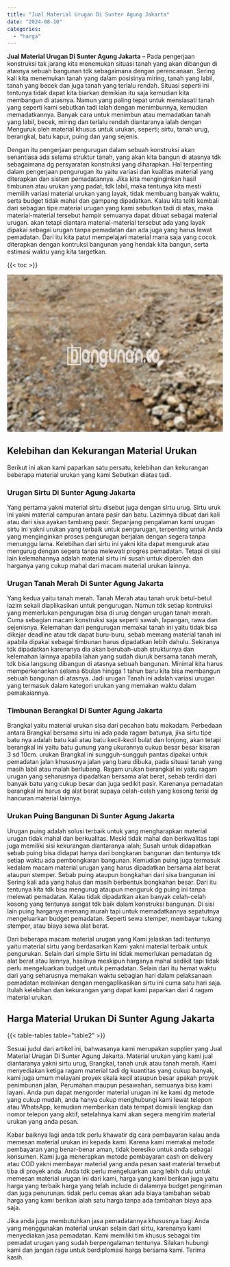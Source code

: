 ```yaml
---
title: "Jual Material Urugan Di Sunter Agung Jakarta"
date: "2024-08-10"
categories: 
  - "harga"
---
```


**Jual Material Urugan Di Sunter Agung Jakarta** – Pada pengerjaan konstruksi tak jarang kita menemukan situasi tanah yang akan dibangun di atasnya sebuah bangunan tdk sebagaimana dengan perencanaan. Sering kali kita menemukan tanah yang dalam posisinya miring, tanah yang labil, tanah yang becek dan juga tanah yang terlalu rendah. Situasi seperti ini tentunya tidak dapat kita biarkan demikian itu saja kemudian kita membangun di atasnya. Namun yang paling tepat untuk mensiasati tanah yang seperti kami sebutkan tadi ialah dengan menimbunnya, kemudian memadatkannya. Banyak cara untuk menimbun atau memadatkan tanah yang labil, becek, miring dan terlalu rendah diantaranya ialah dengan Menguruk oleh material khusus untuk urukan, seperti; sirtu, tanah urug, berangkal, batu kapur, puing dan yang sejenis.

Dengan itu pengerjaan pengurugan dalam sebuah konstruksi akan senantiasa ada selama struktur tanah, yang akan kita bangun di atasnya tdk sebagaimana dg persyaratan konstruksi yang diharapkan. Hal terpenting dalam pengerjaan pengurugan itu yaitu variasi dan kualitas material yang diterapkan dan sistem pemadatannya. Jika kita menginginkan hasil timbunan atau urukan yang padat, tdk labil, maka tentunya kita mesti memilih variasi material urukan yang layak, tidak membuang banyak waktu, serta budget tidak mahal dan gampang dipadatkan. Kalau kita teliti kembali dari sebagian tipe material urugan yang kami sebutkan tadi di atas, maka material-material tersebut hampir semuanya dapat dibuat sebagai material urugan. akan tetapi diantara material-material tersebut ada yang layak dipakai sebagai urugan tanpa pemadatan dan ada juga yang harus lewat pemadatan. Dari itu kita patut mempelajari material mana saja yang cocok diterapkan dengan kontruksi bangunan yang hendak kita bangun, serta estimasi waktu yang kita targetkan.

{{< toc >}}

![Jual Material Urugan Di Sunter Agung Jakarta](/images/jual-urugan-37.png)

## Kelebihan dan Kekurangan Material Urukan

Berikut ini akan kami paparkan satu persatu, kelebihan dan kekurangan beberapa material urukan yang kami Sebutkan diatas tadi.

### Urugan Sirtu Di Sunter Agung Jakarta

Yang pertama yakni material sirtu disebut juga dengan sirtu urug. Sirtu uruk ini yakni material campuran antara pasir dan batu. Lazimnya dibuat dari kali atau dari sisa ayakan tambang pasir. Sepanjang pengalaman kami urugan sirtu ini yakni urukan yang terbaik untuk pengurugan, terpenting untuk Anda yang menginginkan proses pengurugan berjalan dengan segera tanpa menunggu lama. Kelebihan dari sirtu ini yakni kita dapat menguruk atau mengurug dengan segera tanpa melewati progres pemadatan. Tetapi di sisi lain kelemahannya adalah material sirtu ini susah untuk diperoleh dan harganya yang cukup mahal dari macam material urukan lainnya.

### Urugan Tanah Merah Di Sunter Agung Jakarta

Yang kedua yaitu tanah merah. Tanah Merah atau tanah uruk betul-betul lazim sekali diaplikasikan untuk pengurugan. Namun tdk setiap kontruksi yang memerlukan pengurugan bisa di urug dengan urugan tanah merah. Cuma sebagian macam konstruksi saja seperti sawah, lapangan, rawa dan sejenisnya. Kelemahan dari pengurugan memakai tanah ini yaitu tidak bisa dikejar deadline atau tdk dapat buru-buru, sebab memang material tanah ini apabila dipakai sebagai timbunan harus dipadatkan lebih dahulu. Sekiranya tdk dipadatkan karenanya dia akan berubah-ubah strukturnya dan kelemahan lainnya apabila lahan yang sudah diuruk bersama tanah merah, tdk bisa langsung dibangun di atasnya sebuah bangunan. Minimal kita harus memperkenankan selama 6bulan hingga 1 tahun baru kita bisa membangun sebuah bangunan di atasnya. Jadi urugan Tanah ini adalah variasi urugan yang termasuk dalam kategori urukan yang memakan waktu dalam pemakaiannya.

### Timbunan Berangkal Di Sunter Agung Jakarta

Brangkal yaitu material urukan sisa dari pecahan batu makadam. Perbedaan antara Brangkal bersama sirtu ini ada pada ragam batunya, jika sirtu tipe batu nya adalah batu kali atau batu kecil-kecil bulat dan lonjong, akan tetapi berangkal ini yaitu batu gunung yang ukurannya cukup besar besar kisaran 3 sd 10cm. urukan Brangkal ini sungguh-sungguh pantas dipakai untuk pemadatan jalan khususnya jalan yang baru dibuka, pada situasi tanah yang masih labil atau malah berlubang. Ragam urukan berangkal ini yaitu ragam urugan yang seharusnya dipadatkan bersama alat berat, sebab terdiri dari banyak batu yang cukup besar dan juga sedikit pasir. Karenanya pemadatan berangkal ini harus dg alat berat supaya celah-celah yang kosong terisi dg hancuran material lainnya.

### Urukan Puing Bangunan Di Sunter Agung Jakarta

Urugan puing adalah solusi terbaik untuk yang mengharapkan material urugan tidak mahal dan berkualitas. Meski tidak mahal dan berkwalitas tapi juga memiliki sisi kekurangan diantaranya ialah; Susah untuk didapatkan sebab puing bisa didapat hanya dari bongkaran bangunan dan tentunya tdk setiap waktu ada pembongkaran bangunan. Kemudian puing juga termasuk kedalam macam material urugan yang harus dipadatkan bersama alat berat ataupun stemper. Sebab puing ataupun bongkahan dari sisa bangunan ini Sering kali ada yang halus dan masih berbentuk bongkahan besar. Dari itu tentunya kita tdk bisa mengurug ataupun menguruk dg puing ini tanpa melewati pemadatan. Kalau tidak dipadatkan akan banyak celah-celah kosong yang tentunya sangat tdk baik dalam konstruksi bangunan. Di sisi lain puing harganya memang murah tapi untuk memadatkannya sepatutnya mengeluarkan budget pemadatan. Seperti sewa stemper, membayar tukang stemper, atau biaya sewa alat berat.

Dari beberapa macam material urugan yang Kami jelaskan tadi tentunya yaitu material sirtu yang berdasarkan Kami yakni material terbaik untuk pengurukan. Selain dari simple Sirtu ini tidak memerlukan pemadatan dg alat berat atau lainnya, hasilnya meskipun harganya mahal sedikit tapi tidak perlu mengeluarkan budget untuk pemadatan. Selain dari itu hemat waktu dari yang seharusnya memakan waktu sebagian hari dalam pelaksanaan pemadatan melainkan dengan mengaplikasikan sirtu ini cuma satu hari saja. Itulah kelebihan dan kekurangan yang dapat kami paparkan dari 4 ragam material urukan.

## Harga Material Urukan Di Sunter Agung Jakarta

{{< table-tables table="table2" >}}

Sesuai judul dari artikel ini, bahwasanya kami merupakan supplier yang Jual Material Urugan Di Sunter Agung Jakarta. Material urukan yang kami jual diantaranya yakni sirtu urug, Brangkal, tanah uruk atau tanah merah. Kami menyediakan ketiga ragam material tadi dg kuantitas yang cukup banyak, kami juga umum melayani proyek skala kecil ataupun besar apakah proyek penimbunan jalan, Perumahan maupun pesawahan, semuanya bisa kami layani. Anda pun dapat mengorder material urugan ini ke kami dg metode yang cukup mudah, anda hanya cukup menghubungi kami lewat telepon atau WhatsApp, kemudian memberikan data tempat domisili lengkap dan nomor telepon yang aktif, setelahnya kami akan segera mengirim material urukan yang anda pesan.

Kabar baiknya lagi anda tdk perlu khawatir dg cara pembayaran kalau anda memesan material urukan ini kepada kami. Karena kami memakai metode pembayaran yang benar-benar aman, tidak beresiko untuk anda sebagai konsumen. Kami juga menerapkan metode pembayaran cash on delivery atau COD yakni membayar material yang anda pesan saat material tersebut tiba di proyek anda. Anda tdk perlu mengeluarkan uang lebih dulu untuk memesan material urugan ini dari kami, harga yang kami berikan juga yaitu harga yang terbaik harga yang telah include di dalamnya budget pengiriman dan juga penurunan. tidak perlu cemas akan ada biaya tambahan sebab harga yang kami berikan ialah satu harga tanpa ada tambahan biaya apa saja.

Jika anda juga membutuhkan jasa pemadatannya khususnya bagi Anda yang menggunakan material urukan selain dari sirtu, karenanya kami menyediakan jasa pemadatan. Kami memiliki tim khusus sebagai tim pemadat urugan yang sudah berpengalaman tentunya. Silakan hubungi kami dan jangan ragu untuk berdiplomasi harga bersama kami. Terima kasih.
